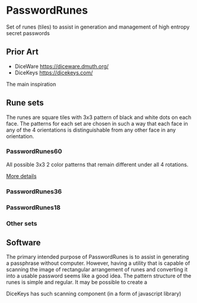 # PasswordRunes
Set of runes (tiles) to assist in generation and management of high entropy secret passwords


## Prior Art
- DiceWare https://diceware.dmuth.org/
- DiceKeys https://dicekeys.com/

The main inspiration 

## Rune sets

The runes are square tiles with 3x3 pattern of black and white dots on each face.
The patterns for each set are chosen in such a way that each face in any of the 4 orientations is distinguishable from any other face in any orientation.

### PasswordRunes60
All possible 3x3 2 color patterns that remain different under all 4 rotations.

[More details](60/README.md)

### PasswordRunes36
### PasswordRunes18
### Other sets


## Software
The primary intended purpose of PasswordRunes is to assist in generating a passphrase without computer.
However, having a utility that is capable of scanning the image of rectangular arrangement of runes and converting it into a usable password seems like a good idea.
The pattern structure of the runes is simple and regular. It may be possible to create a 

DiceKeys has such scanning component (in a form of javascript library)
